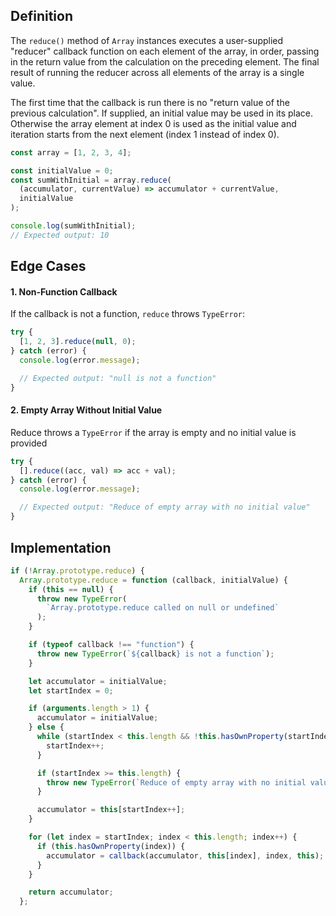 ## Definition

The `reduce()` method of `Array` instances executes a user-supplied "reducer" callback function on each element of the array, in order, passing in the return value from the calculation on the preceding element. The final result of running the reducer across all elements of the array is a single value.

The first time that the callback is run there is no "return value of the previous calculation". If supplied, an initial value may be used in its place. Otherwise the array element at index 0 is used as the initial value and iteration starts from the next element (index 1 instead of index 0).

```js
const array = [1, 2, 3, 4];

const initialValue = 0;
const sumWithInitial = array.reduce(
  (accumulator, currentValue) => accumulator + currentValue,
  initialValue
);

console.log(sumWithInitial);
// Expected output: 10
```

## Edge Cases

#### 1. Non-Function Callback

If the callback is not a function, `reduce` throws `TypeError`:

```js
try {
  [1, 2, 3].reduce(null, 0);
} catch (error) {
  console.log(error.message);

  // Expected output: "null is not a function"
}
```

#### 2. Empty Array Without Initial Value

Reduce throws a `TypeError` if the array is empty and no initial value is provided

```js
try {
  [].reduce((acc, val) => acc + val);
} catch (error) {
  console.log(error.message);

  // Expected output: "Reduce of empty array with no initial value"
}
```

## Implementation

```js
if (!Array.prototype.reduce) {
  Array.prototype.reduce = function (callback, initialValue) {
    if (this == null) {
      throw new TypeError(
        `Array.prototype.reduce called on null or undefined`
      );
    }

    if (typeof callback !== "function") {
      throw new TypeError(`${callback} is not a function`);
    }

    let accumulator = initialValue;
    let startIndex = 0;

    if (arguments.length > 1) {
      accumulator = initialValue;
    } else {
      while (startIndex < this.length && !this.hasOwnProperty(startIndex)) {
        startIndex++;
      }

      if (startIndex >= this.length) {
        throw new TypeError(`Reduce of empty array with no initial value`);
      }

      accumulator = this[startIndex++];
    }

    for (let index = startIndex; index < this.length; index++) {
      if (this.hasOwnProperty(index)) {
        accumulator = callback(accumulator, this[index], index, this);
      }
    }

    return accumulator;
  };
```
